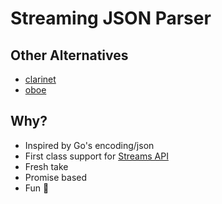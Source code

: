 # Streaming JSON Parser

## Other Alternatives

* [clarinet](https://github.com/dscape/clarinet)
* [oboe](https://github.com/jimhigson/oboe.js/)

## Why?

* Inspired by Go's encoding/json
* First class support for [Streams API](https://developer.mozilla.org/en-US/docs/Web/API/Streams_API)
* Fresh take
* Promise based
* Fun 🙂

